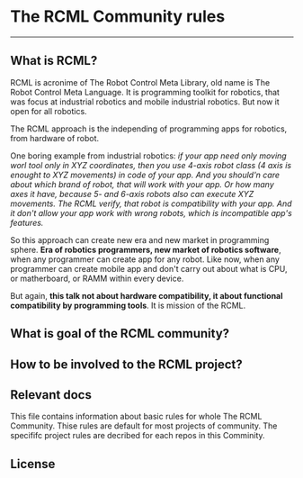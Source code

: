 # The RCML Community rules
---

## What is RCML?
RCML is acronime of The Robot Control Meta Library, old name is The Robot Control Meta Language.
It is programming toolkit for robotics, that was focus at industrial robotics and mobile industrial robotics. But now it open for all robotics.

The RCML approach is the independing of programming apps for robotics, from hardware of robot.

One boring example from industrial robotics: *if your app need only moving worl tool only in XYZ coordinates, then you use 4-axis robot class (4 axis is enought to XYZ movements) in code of your app. And you should'n care about which brand of robot, that will work with your app. Or how many axes it have, because 5- and 6-axis robots also can execute XYZ movements. The RCML verify, that robot is compatibility with your app. And it don't allow your app work with wrong robots, which is incompatible app's features.*

So this approach can create new era and new market in programming sphere.
**Era of robotics programmers, new market of robotics software**, when any programmer can create app for any robot.
Like now, when any programmer can create mobile app and don't carry out about what is CPU,  or matherboard, or RAMM within every device.

But again, **this talk not about hardware compatibility, it about functional compatibility by programming tools**.
It is mission of the RCML.

## What is goal of the RCML community?



## How to be involved to the RCML project?

## Relevant docs
This file contains information about basic rules for whole The RCML Community.
Thise rules are default for most projects of community. The specififc project rules are decribed for each repos in this Comminity.



## License






